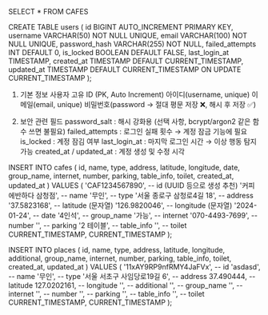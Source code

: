 SELECT * FROM CAFES 

CREATE TABLE users ( id BIGINT AUTO_INCREMENT PRIMARY KEY, username VARCHAR(50) NOT NULL UNIQUE, email VARCHAR(100) NOT NULL UNIQUE, password_hash VARCHAR(255) NOT NULL, failed_attempts INT DEFAULT 0, is_locked BOOLEAN DEFAULT FALSE, last_login_at TIMESTAMP, created_at TIMESTAMP DEFAULT CURRENT_TIMESTAMP, updated_at TIMESTAMP DEFAULT CURRENT_TIMESTAMP ON UPDATE CURRENT_TIMESTAMP );

1. 기본 정보 사용자 고유 ID (PK, Auto Increment) 아이디(username, unique) 이메일(email, unique) 비밀번호(password → 절대 평문 저장 ❌, 해시 후 저장 ✅) 

2. 보안 관련 필드 password_salt : 해시 강화용 (선택 사항, bcrypt/argon2 같은 함수 쓰면 불필요) failed_attempts : 로그인 실패 횟수 → 계정 잠금 기능에 필요 is_locked : 계정 잠김 여부 last_login_at : 마지막 로그인 시간 → 이상 행동 탐지 가능 created_at / updated_at : 계정 생성 및 수정 시각

INSERT INTO cafes (
    id, name, type, address, latitude, longitude,
    date, group_name, internet, number, parking,
    table_info, toilet, created_at, updated_at
) VALUES (
    'CAF1234567890',                     -- id (UUID 등으로 생성 추천)
    '커피에반하다 삼청점',                -- name
    '무인',                              -- type
    '서울 종로구 삼청로4길 18',           -- address
    '37.5823168',                        -- latitude (문자열)
    '126.9820046',                       -- longitude (문자열)
    '2024-01-24',                        -- date
    '4인석',                             -- group_name
    '가능',                              -- internet
    '070-4493-7699',                     -- number
    '',                                  -- parking
    '2 테이블',                          -- table_info
    '',                                  -- toilet
    CURRENT_TIMESTAMP,
    CURRENT_TIMESTAMP
);

INSERT INTO places (
    id, name, type, address, latitude, longitude,
    additional, group_name, internet, number, parking,
    table_info, toilet, created_at, updated_at
) VALUES (
    '11xAY9RP9nfRMY4JaFVx',       -- id
    'asdasd',                     -- name
    '무인',                       -- type
    '서울 서초구 사임당로19길 6',   -- address
    37.490444,                    -- latitude
    127.0202161,                  -- longitude
    '',                           -- additional
    '',                           -- group_name
    '',                           -- internet
    '',                           -- number
    '',                           -- parking
    '',                           -- table_info
    '',                           -- toilet
    CURRENT_TIMESTAMP,
    CURRENT_TIMESTAMP
);
